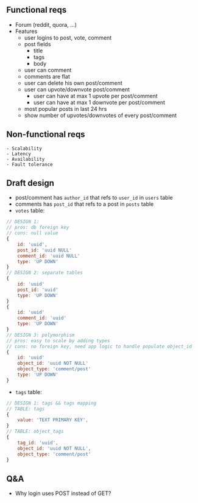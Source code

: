 ## Functional reqs
- Forum (reddit, quora, ...)
- Features
    - user logins to post, vote, comment
    - post fields
        - title
        - tags
        - body
    - user can comment
    - comments are flat
    - user can delete his own post/comment
    - user can upvote/downvote post/comment
        - user can have at max 1 upvote per post/comment
        - user can have at max 1 downvote per post/comment
    - most popular posts in last 24 hrs
    - show number of upvotes/downvotes of every post/comment

## Non-functional reqs
    - Scalability
    - Latency 
    - Availability
    - Fault tolerance

## Draft design
- post/comment has `author_id` that refs to `user_id` in `users` table
- comments has `post_id` that refs to a post in `posts` table
- `votes` table:
```js
// DESIGN 1: 
// pros: db foreign key
// cons: null value
{
    id: 'uuid',
    post_id: 'uuid NULL'
    comment_id: 'uuid NULL'
    type: 'UP DOWN'
}
// DESIGN 2: separate tables
{
    id: 'uuid'
    post_id: 'uuid'
    type: 'UP DOWN'
}
{
    id: 'uuid'
    comment_id: 'uuid'
    type: 'UP DOWN'
}
// DESIGN 3: polymorphism
// pros: easy to scale by adding types
// cons: no foreign key, need app logic to handle populate object_id
{
    id: 'uuid'
    object_id: 'uuid NOT NULL'
    object_type: 'comment/post'
    type: 'UP DOWN'
}
```
- `tags` table:
```js
// DESIGN 1: tags && tags mapping
// TABLE: tags
{
    value: 'TEXT PRIMARY KEY',
}
// TABLE: object_tags
{
    tag_id: 'uuid',
    object_id: 'uuid NOT NULL',
    object_type: 'comment/post'
}
```

## Q&A
- Why login uses POST instead of GET?